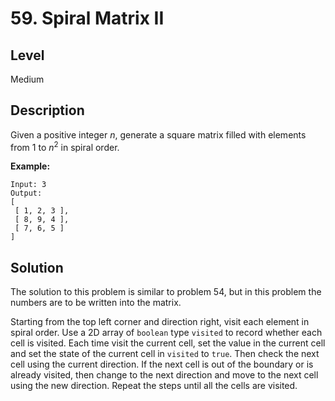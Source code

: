 # 59. Spiral Matrix II
## Level
Medium

## Description
Given a positive integer *n*, generate a square matrix filled with elements from 1 to *n*<sup>2</sup> in spiral order.

**Example:**
```
Input: 3
Output:
[
 [ 1, 2, 3 ],
 [ 8, 9, 4 ],
 [ 7, 6, 5 ]
]
```

## Solution
The solution to this problem is similar to problem 54, but in this problem the numbers are to be written into the matrix.

Starting from the top left corner and direction right, visit each element in spiral order. Use a 2D array of `boolean` type `visited` to record whether each cell is visited. Each time visit the current cell, set the value in the current cell and set the state of the current cell in `visited` to `true`. Then check the next cell using the current direction. If the next cell is out of the boundary or is already visited, then change to the next direction and move to the next cell using the new direction. Repeat the steps until all the cells are visited.
